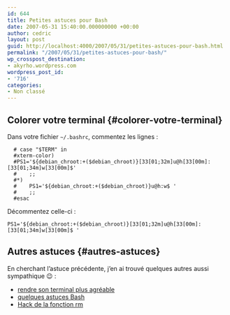 ```yaml
---
id: 644
title: Petites astuces pour Bash
date: 2007-05-31 15:40:00.000000000 +00:00
author: cedric
layout: post
guid: http://localhost:4000/2007/05/31/petites-astuces-pour-bash.html
permalink: "/2007/05/31/petites-astuces-pour-bash/"
wp_crosspost_destination:
- akyrho.wordpress.com
wordpress_post_id:
- '716'
categories:
- Non classé
---
```

## Colorer votre terminal {#colorer-votre-terminal}

Dans votre fichier <code class="highlighter-rouge">~/.bashrc</code>, commentez les lignes :

<pre><code class="language-ru">  # case "$TERM" in
  #xterm-color)
  #PS1='${debian_chroot:+($debian_chroot)}[33[01;32m]u@h[33[00m]:[33[01;34m]w[33[00m]$'
  #    ;;
  #*)
  #    PS1='${debian_chroot:+($debian_chroot)}u@h:w$ '
  #    ;;
  #esac
</code></pre>

Décommentez celle-ci :

<pre><code class="language-ru">PS1='${debian_chroot:+($debian_chroot)}[33[01;32m]u@h[33[00m]:[33[01;34m]w[33[00m]$ '
</code></pre>

## Autres astuces {#autres-astuces}

En cherchant l’astuce précédente, j’en ai trouvé quelques autres aussi sympathique 😉 :

  * [rendre son terminal plus agréable](http://www.think-underground.com/index.php/post/2006/07/02/300-rendre-son-terminal-bash-plus-agreable)
  * [quelques astuces Bash](http://www.think-underground.com/index.php/post/2005/12/04/126-quelques-astuces-bash)
  * [Hack de la fonction rm](http://www.coder-studio.com/forum2/viewtopic.php?pid=23595)